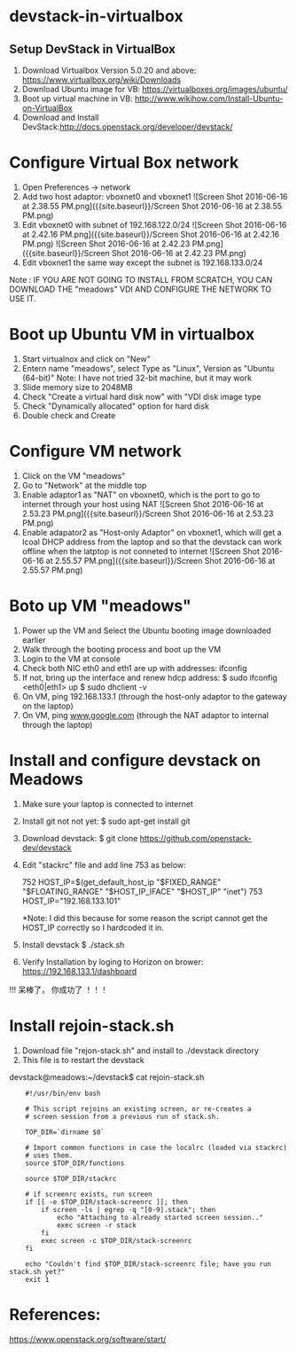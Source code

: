 # devstack-in-virtualbox
## Setup DevStack in VirtualBox 
1. Download Virtualbox Version 5.0.20 and above: https://www.virtualbox.org/wiki/Downloads
2. Download Ubuntu image for VB: https://virtualboxes.org/images/ubuntu/
3. Boot up virtual machine in VB: http://www.wikihow.com/Install-Ubuntu-on-VirtualBox
4. Download and Install DevStack:http://docs.openstack.org/developer/devstack/

# Configure Virtual Box network
1. Open Preferences -> network
2. Add two host adaptor: vboxnet0 and vboxnet1
![Screen Shot 2016-06-16 at 2.38.55 PM.png]({{site.baseurl}}/Screen Shot 2016-06-16 at 2.38.55 PM.png)
3. Edit vboxnet0 with subnet of 192.168.122.0/24
![Screen Shot 2016-06-16 at 2.42.16 PM.png]({{site.baseurl}}/Screen Shot 2016-06-16 at 2.42.16 PM.png)
![Screen Shot 2016-06-16 at 2.42.23 PM.png]({{site.baseurl}}/Screen Shot 2016-06-16 at 2.42.23 PM.png)
4. Edit vboxnet1 the same way except the subnet is 192.168.133.0/24

Note : IF YOU ARE NOT GOING TO INSTALL FROM SCRATCH, YOU CAN DOWNLOAD THE "meadows" VDI AND CONFIGURE THE NETWORK TO USE IT.

# Boot up Ubuntu VM in virtualbox
1. Start virtualnox and click on "New"
2. Entern name "meadows", select Type as "Linux", Version as "Ubuntu (64-bit)"
	Note: I have not tried 32-bit machine, but it may work
3. Slide memory size to 2048MB
4. Check "Create a virtual hard disk now" with "VDI disk image type
5. Check "Dynamically allocated" option for hard disk
6. Double check and Create

# Configure VM network
1. Click on the VM "meadows"
2. Go to "Network" at the middle top
3. Enable adaptor1 as "NAT" on vboxnet0, which is the port to go to internet through your host using NAT
![Screen Shot 2016-06-16 at 2.53.23 PM.png]({{site.baseurl}}/Screen Shot 2016-06-16 at 2.53.23 PM.png)
4. Enable adapator2 as "Host-only Adaptor" on vboxnet1, which will get a lcoal DHCP address from the laptop and so that the devstack can work offline when the latptop is not conneted to internet
![Screen Shot 2016-06-16 at 2.55.57 PM.png]({{site.baseurl}}/Screen Shot 2016-06-16 at 2.55.57 PM.png)

# Boto up VM "meadows"
1. Power up the VM and Select the Ubuntu booting image downloaded earlier
2. Walk through the booting process and boot up the VM
3. Login to the VM at console
4. Check both NIC eth0 and eth1 are up with addresses: ifconfig
5. If not, bring up the interface and renew hdcp address: 
	$ sudo ifconfig <eth0|eth1> up
    $ sudo dhclient -v
4. On VM, ping 192.168.133.1 (through the host-only adaptor to the gateway on the laptop)
5. On VM, ping www.google.com (through the NAT adaptor to internal through the laptop)


# Install and configure devstack on Meadows
1. Make sure your laptop is connected to internet
2. Install git not not yet: 
	$ sudo apt-get install git
3. Download devstack:
	$ git clone https://github.com/openstack-dev/devstack
4. Edit "stackrc" file and add line 753 as below:

	752 HOST_IP=$(get_default_host_ip "$FIXED_RANGE" "$FLOATING_RANGE" "$HOST_IP_IFACE" "$HOST_IP" "inet")
	753 HOST_IP="192.168.133.101"
    
    *Note: I did this because for some reason the script cannot get the HOST_IP correctly so I hardcoded it in.
5. Install devstack
	$ ./stack.sh
6. Verify Installation by loging to Horizon on brower: https://192.168.133.1/dashboard

!!! 呆棒了， 你成功了 ！！！


# Install rejoin-stack.sh
1. Download file "rejon-stack.sh" and install to ./devstack directory
2. This file is to restart the devstack

devstack@meadows:~/devstack$ cat rejoin-stack.sh

        #!/usr/bin/env bash

        # This script rejoins an existing screen, or re-creates a
        # screen session from a previous run of stack.sh.

        TOP_DIR=`dirname $0`

        # Import common functions in case the localrc (loaded via stackrc)
        # uses them.
        source $TOP_DIR/functions

        source $TOP_DIR/stackrc

        # if screenrc exists, run screen
        if [[ -e $TOP_DIR/stack-screenrc ]]; then
            if screen -ls | egrep -q "[0-9].stack"; then
                echo "Attaching to already started screen session.."
                exec screen -r stack
            fi
            exec screen -c $TOP_DIR/stack-screenrc
        fi

        echo "Couldn't find $TOP_DIR/stack-screenrc file; have you run stack.sh yet?"
        exit 1

# References:
https://www.openstack.org/software/start/
